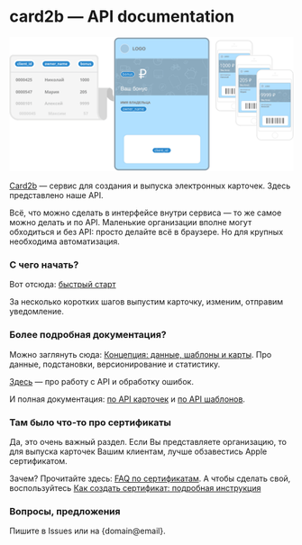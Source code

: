 # card2b — API documentation

![card2b how it works](./img/how-it-works.png)

[Card2b](todo) — сервис для создания и выпуска электронных карточек. Здесь представлено наше API.

Всё, что можно сделать в интерфейсе внутри сервиса — то же самое можно делать и по API. 
Маленькие организации вполне могут обходиться и без API: просто делайте всё в браузере. Но для крупных необходима автоматизация.   


### С чего начать?

Вот отсюда: [быстрый старт](./doc/quick-start.md)

За несколько коротких шагов выпустим карточку, изменим, отправим уведомление.


### Более подробная документация?

Можно заглянуть сюда: [Концепция: данные, шаблоны и карты](./doc/basic-concepts.md). 
Про данные, подстановки, версионирование и статистику.

[Здесь](./working-with-api.md) — про работу с API и обработку ошибок. 

И полная документация: [по API карточек](./cards.md) и [по API шаблонов](./templates.md).
  

### Там было что-то про сертификаты

Да, это очень важный раздел. 
Если Вы представляете организацию, то для выпуска карточек Вашим клиентам, лучше обзавестись Apple сертификатом.

Зачем? Прочитайте здесь: [FAQ по сертификатам](./certs/certs-faq.md). 
А чтобы сделать свой, воспользуйтесь [Как создать сертификат: подробная инструкция](./certs/cert-creation.md)    


### Вопросы, предложения

Пишите в Issues или на {domain@email}.
